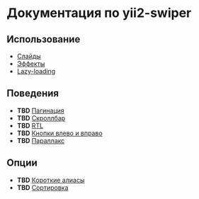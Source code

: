 # Документация по yii2-swiper

## Использование

* [Слайды](usage-slides.md)
* [Эффекты](usage-effects.md)
* [Lazy-loading](usage-lazy-loading.md)

## Поведения

* **TBD** [Пагинация](behaviours-pagination.md)
* **TBD** [Скроллбар](behaviours-scrollbar.md)
* **TBD** [RTL](behaviours-rtl.md)
* **TBD** [Кнопки влево и вправо](behaviours-navigation-buttons.md)
* **TBD** [Параллакс](behaviours-parallax.md)

## Опции

* **TBD** [Короткие алиасы](options-shorthands.md)
* **TBD** [Сортировка](options-ordering.md)
